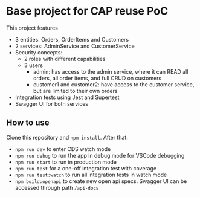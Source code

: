 # Base project for CAP reuse PoC

This project features

- 3 entities: Orders, OrderItems and Customers
- 2 services: AdminService and CustomerService
- Security concepts: 
  - 2 roles with different capabilities
  - 3 users
    - admin: has access to the admin service, where it can READ all orders, all order items, and full CRUD on customers
    - customer1 and customer2: have access to the customer service, but are limited to their own orders
- Integration tests using Jest and Supertest
- Swagger UI for both services

## How to use

Clone this repository and `npm install`. After that:

- `npm run dev` to enter CDS watch mode
- `npm run debug` to run the app in debug mode for VSCode debugging
- `npm run start` to run in production mode
- `npm run test` for a one-off integration test with coverage
- `npm run test:watch` to run all integration tests in watch mode
- `npm build:openapi` to create new open api specs. Swagger UI can be accessed through path `/api-docs`